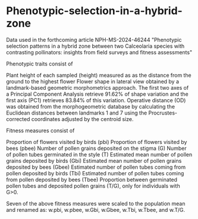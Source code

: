 # Phenotypic-selection-in-a-hybrid-zone
Data used in the forthcoming article  NPH-MS-2024-46244 "Phenotypic selection patterns in a hybrid zone between two Calceolaria species with contrasting pollinators: insights from field surveys and fitness assessments"

Phenotypic traits consist of

Plant height of each sampled (height) measured as as the distance from the ground to the highest flower
Flower shape in lateral view obtained by a landmark-based geometric morphometrics approach. The first two axes of a Principal Component Analysis retrieve 91.62% of shape variation and the first axis (PC1) retrieves 83.84% of this variation. 
Operative distance (OD) was obtained from the morphogeometric database by calculating the Euclidean distances between landmarks 1 and 7 using the Procrustes-corrected coordinates adjusted by the centroid size.

Fitness measures consist of

Proportion of flowers visited by birds (pbi)
Proportion of flowers visited by bees (pbee)
Number of pollen grains deposited on the stigma (G)
Number of pollen tubes germinated in the style (T)
Estimated mean number of pollen grains deposited by birds (Gbi)
Estimated mean number of pollen grains deposited by bees (Gbee)
Estimated number of pollen tubes coming from pollen deposited by birds (Tbi)
Estimated number of pollen tubes coming from pollen deposited by bees (Tbee)
Proportion between germinated pollen tubes and deposited pollen grains (T/G), only for individuals with G>0.

Seven of the above fitness measures were scaled to the population mean and renamed as: w.pbi, w.pbee, w.Gbi, w.Gbee, w.Tbi, w.Tbee, and w.T/G.
